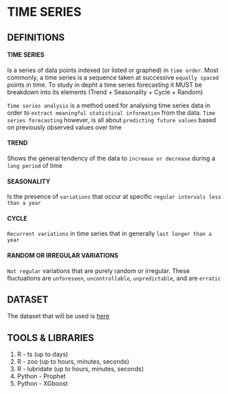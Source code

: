 # TIME SERIES

## DEFINITIONS

#### TIME SERIES
Is a series of data points indexed (or listed or graphed) in `time order`. Most commonly, a time series is a sequence taken at successive `equally spaced` points in time.  To study in depht a time series forecasting it MUST be breakdown into its elements (Trend + Seasonality + Cycle + Random)

`Time series analysis` is a method used for analysing time series data in order to `extract meaningful statistical information` from the data. `Time series forecasting` however, is all about `predicting future values` based on previously observed values over time

#### TREND
Shows the general tendency of the data to `increase or decrease` during a `long period` of time
#### SEASONALITY
Is the presence of `variations` that occur at specific `regular intervals less than a year`
#### CYCLE
`Recurrent variations` in time series that in generally `last longer than a year`
#### RANDOM OR IRREGULAR VARIATIONS
`Not regular` variations that are purely random or irregular. These fluctuations are `unforeseen`, `uncontrollable`, `unpredictable`, and are `erratic`

## DATASET
The dataset that will be used is [here](/Journey/001/TimeSeries/Readme.md)

## TOOLS & LIBRARIES
1. R - ts (up to days)
2. R - zoo (up to hours, minutes, seconds)
3. R - lubridate (up to hours, minutes, seconds)
4. Python - Prophet
5. Python - XGboost
